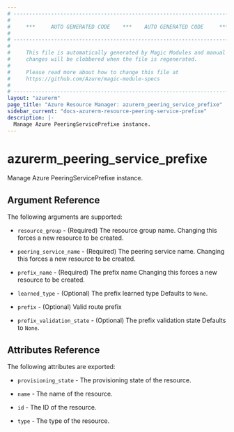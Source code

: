 ```yaml
---
# ----------------------------------------------------------------------------
#
#     ***     AUTO GENERATED CODE    ***    AUTO GENERATED CODE     ***
#
# ----------------------------------------------------------------------------
#
#     This file is automatically generated by Magic Modules and manual
#     changes will be clobbered when the file is regenerated.
#
#     Please read more about how to change this file at
#     https://github.com/Azure/magic-module-specs
#
# ----------------------------------------------------------------------------
layout: "azurerm"
page_title: "Azure Resource Manager: azurerm_peering_service_prefixe"
sidebar_current: "docs-azurerm-resource-peering-service-prefixe"
description: |-
  Manage Azure PeeringServicePrefixe instance.
---
```


# azurerm_peering_service_prefixe

Manage Azure PeeringServicePrefixe instance.


## Argument Reference

The following arguments are supported:

* `resource_group` - (Required) The resource group name. Changing this forces a new resource to be created.

* `peering_service_name` - (Required) The peering service name. Changing this forces a new resource to be created.

* `prefix_name` - (Required) The prefix name Changing this forces a new resource to be created.

* `learned_type` - (Optional) The prefix learned type Defaults to `None`.

* `prefix` - (Optional) Valid route prefix

* `prefix_validation_state` - (Optional) The prefix validation state Defaults to `None`.

## Attributes Reference

The following attributes are exported:

* `provisioning_state` - The provisioning state of the resource.

* `name` - The name of the resource.

* `id` - The ID of the resource.

* `type` - The type of the resource.
